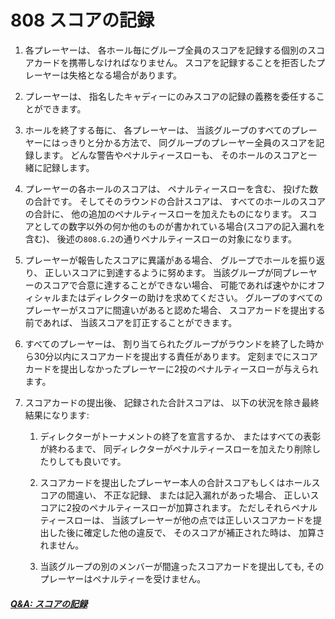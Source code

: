 # 808 スコアの記録

1. 各プレーヤーは、
各ホール毎にグループ全員のスコアを記録する個別のスコアカードを携帯しなければなりません。
スコアを記録することを拒否したプレーヤーは失格となる場合があります。

1. プレーヤーは、
指名したキャディーにのみスコアの記録の義務を委任することができます。

1. ホールを終了する毎に、
各プレーヤーは、
当該グループのすべてのプレーヤーにはっきりと分かる方法で、
同グループのプレーヤー全員のスコアを記録します。
どんな警告やペナルティースローも、
そのホールのスコアと一緒に記録します。

1. プレーヤーの各ホールのスコアは、
ペナルティースローを含む、
投げた数の合計です。
そしてそのラウンドの合計スコアは、
すべてのホールのスコアの合計に、
他の追加のペナルティースローを加えたものになります。
スコアとしての数字以外の何か他のものが書かれている場合(スコアの記入漏れを含む)、
後述の`808.G.2`の通りペナルティースローの対象になります。

1. プレーヤーが報告したスコアに異議がある場合、
グループでホールを振り返り、
正しいスコアに到達するように努めます。
当該グループが同プレーヤーのスコアで合意に達することができない場合、
可能であれば速やかにオフィシャルまたはディレクターの助けを求めてください。
グループのすべてのプレーヤーがスコアに間違いがあると認めた場合、
スコアカードを提出する前であれば、
当該スコアを訂正することができます。

1. すべてのプレーヤーは、
割り当てられたグループがラウンドを終了した時から30分以内にスコアカードを提出する責任があります。
定刻までにスコアカードを提出しなかったプレーヤーに2投のペナルティースローが与えられます。

1. スコアカードの提出後、
記録された合計スコアは、
以下の状況を除き最終結果になります:

    1. ディレクターがトーナメントの終了を宣言するか、
    またはすべての表彰が終わるまで、
    同ディレクターがペナルティースローを加えたり削除したりしても良いです。

    1. スコアカードを提出したプレーヤー本人の合計スコアもしくはホールスコアの間違い、
    不正な記録、
    または記入漏れがあった場合、
    正しいスコアに2投のペナルティースローが加算されます。
    ただしそれらペナルティースローは、
    当該プレーヤーが他の点では正しいスコアカードを提出した後に確定した他の違反で、
    そのスコアが補正された時は、
    加算されません。

    1. 当該グループの別のメンバーが間違ったスコアカードを提出しても, そのプレーヤーはペナルティーを受けません。

##### [Q&A: スコアの記録](qa-sco)
